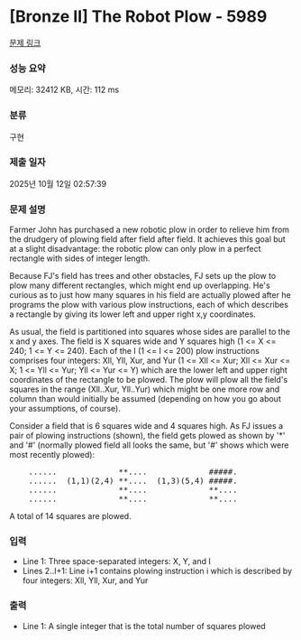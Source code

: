 # [Bronze II] The Robot Plow - 5989 

[문제 링크](https://www.acmicpc.net/problem/5989) 

### 성능 요약

메모리: 32412 KB, 시간: 112 ms

### 분류

구현

### 제출 일자

2025년 10월 12일 02:57:39

### 문제 설명

<p>Farmer John has purchased a new robotic plow in order to relieve him from the drudgery of plowing field after field after field. It achieves this goal but at a slight disadvantage: the robotic plow can only plow in a perfect rectangle with sides of integer length.</p>

<p>Because FJ's field has trees and other obstacles, FJ sets up the plow to plow many different rectangles, which might end up overlapping. He's curious as to just how many squares in his field are actually plowed after he programs the plow with various plow instructions, each of which describes a rectangle by giving its lower left and upper right x,y coordinates.</p>

<p>As usual, the field is partitioned into squares whose sides are parallel to the x and y axes. The field is X squares wide and Y squares high (1 <= X <= 240; 1 <= Y <= 240). Each of the I (1 <= I <= 200) plow instructions comprises four integers: Xll, Yll, Xur, and Yur (1 <= Xll <= Xur; Xll <= Xur <= X; 1 <= Yll <= Yur; Yll <= Yur <= Y) which are the lower left and upper right coordinates of the rectangle to be plowed. The plow will plow all the field's squares in the range (Xll..Xur, Yll..Yur) which might be one more row and column than would initially be assumed (depending on how you go about your assumptions, of course).</p>

<p>Consider a field that is 6 squares wide and 4 squares high. As FJ issues a pair of plowing instructions (shown), the field gets plowed as shown by '*' and '#' (normally plowed field all looks the same, but '#' shows which were most recently plowed):</p>

<pre>    ......             **....             #####.
    ......  (1,1)(2,4) **....  (1,3)(5,4) #####.
    ......             **....             **....
    ......             **....             **....</pre>

<p>A total of 14 squares are plowed.</p>

### 입력 

 <ul>
	<li>Line 1: Three space-separated integers: X, Y, and I</li>
	<li>Lines 2..I+1: Line i+1 contains plowing instruction i which is described by four integers: Xll, Yll, Xur, and Yur</li>
</ul>

<p> </p>

### 출력 

 <ul>
	<li>Line 1: A single integer that is the total number of squares plowed</li>
</ul>

<p> </p>

